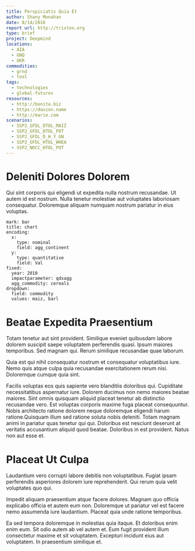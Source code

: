 ```yaml
---
title: Perspiciatis Quia Et
author: Shany Monahan
date: 8/14/2016
report url: http://triston.org
type: brief
project: Deepmind
locations:
  - AIA
  - GNQ
  - UKR
commodities:
  - grnd
  - tool
tags:
  - technologies
  - global-futures
resources:
  - http://bonita.biz
  - https://davion.name
  - http://marie.com
scenarios:
  - SSP2_GFDL_DTOL_MAIZ
  - SSP2_GFDL_DTOL_POT
  - SSP2_GFDL_D_H_Y_GN
  - SSP2_GFDL_HTOL_WHEA
  - SSP2_NOCC_HTOL_POT
---
```

# Deleniti Dolores Dolorem
Qui sint corporis qui eligendi ut expedita nulla nostrum recusandae. Ut autem id est nostrum. Nulla tenetur molestiae aut voluptates laboriosam consequatur. Doloremque aliquam numquam nostrum pariatur in eius voluptas.

```vis
mark: bar
title: chart
encoding:
  x:
    type: nominal
    field: agg_continent
  y:
    type: quantitative
    field: Val
fixed:
  year: 2010
  impactparameter: qdxagg
  agg_commodity: cereals
dropdown:
  field: commodity
  values: maiz, barl
```

# Beatae Expedita Praesentium
Totam tenetur aut sint provident. Similique eveniet quibusdam labore dolorem suscipit saepe voluptatem perferendis quasi. Ipsum maiores temporibus. Sed magnam qui. Rerum similique recusandae quae laborum.
 Quia est qui nihil consequatur nostrum et consequatur voluptatibus iure. Nemo quis atque culpa quia recusandae exercitationem rerum nisi. Doloremque cumque quia sint.
 Facilis voluptas eos quis sapiente vero blanditiis doloribus qui. Cupiditate necessitatibus aspernatur iure. Dolorem ducimus non nemo maiores beatae maiores. Sint omnis quisquam aliquid placeat tenetur ab distinctio recusandae vero. Est voluptas corporis maxime fuga placeat consequuntur. Nobis architecto ratione dolorem neque doloremque eligendi harum ratione.Quisquam illum sed ratione soluta nobis deleniti. Totam magnam animi in pariatur quas tenetur qui qui. Doloribus est nesciunt deserunt at veritatis accusantium aliquid quod beatae. Doloribus in est provident. Natus non aut esse et.

# Placeat Ut Culpa
Laudantium vero corrupti labore debitis non voluptatibus. Fugiat ipsam perferendis asperiores dolorem iure reprehenderit. Qui rerum quia velit voluptates quo qui.
 Impedit aliquam praesentium atque facere dolores. Magnam quo officia explicabo officia et autem eum non. Doloremque ut pariatur vel est facere nemo assumenda iure laudantium. Placeat quia unde ratione temporibus.
 Ea sed tempora doloremque in molestias quia itaque. Et doloribus enim enim eum. Sit odio autem ab vel autem et. Eum fugit provident illum consectetur maxime et sit voluptatem. Excepturi incidunt eius aut voluptatem. In praesentium similique et.
